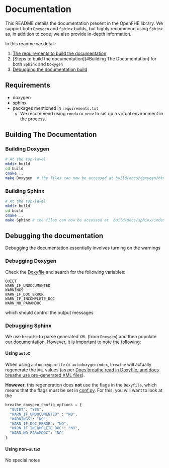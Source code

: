 # Documentation

This README details the documentation present in the OpenFHE library. We support both `Doxygen` and `Sphinx` builds, but highly recommend using `Sphinx` as, in addition to code, we also provide in-depth information.

In this readme we detail:

1. [The requirements to build the documentation](#Requirements)
2. [Steps to build the documentation](#Building The Documentation) for both `Sphinx` and `Doxygen`
3. [Debugging the documentation build](#Debugging)

## Requirements

- doxygen
- sphinx
- packages mentioned in `requirements.txt`
  - We recommend using `conda` or `venv` to set up a virtual environment in the process.


## Building The Documentation

### Building Doxygen

```bash
# At the top-level
mkdir build
cd build
cmake ..
make Doxygen  # the files can now be accessed at build/docs/doxygen/html/index.html
```

### Building Sphinx

```bash
# At the top-level
mkdir build
cd build
cmake ..
make Sphinx # the files can now be accessed at  build/docs/sphinx/index.html
```

## Debugging the documentation

Debugging the documentation essentially involves turning on the warnings

### Debugging Doxygen

Check the [Doxyfile](Doxyfile.in) and search for the following variables:

```
QUIET
WARN_IF_UNDOCUMENTED
WARNINGS
WARN_IF_DOC_ERROR
WARN_IF_INCOMPLETE_DOC
WARN_NO_PARAMDOC
```

which should control the output messages

### Debugging Sphinx

We use `breathe` to parse generated `XML` (from `Doxygen`) and then populate our documentation. However, it is important to note the following:

#### Using `autoX`

When using `autodoxygenfile` or `autodoxygenindex`, `breathe` will actually regenerate the `XML` values (as per [Does breathe read in Doxyfile, and does breathe use pre-generated XML files](https://github.com/michaeljones/breathe/issues/826#issuecomment-1095420873)). 

**However**, this regeneration does **not** use the flags in the `Doxyfile`, which means that the flags must be set in [conf.py](conf.py). For this, you will want to look at the

```python
breathe_doxygen_config_options = {
  "QUIET": "YES",
  "WARN_IF_UNDOCUMENTED" : "NO",
  "WARNINGS": "NO",
  "WARN_IF_DOC_ERROR": "NO",
  "WARN_IF_INCOMPLETE_DOC": "NO",
  "WARN_NO_PARAMDOC": "NO"
}
```

#### Using non-`autoX`

No special notes